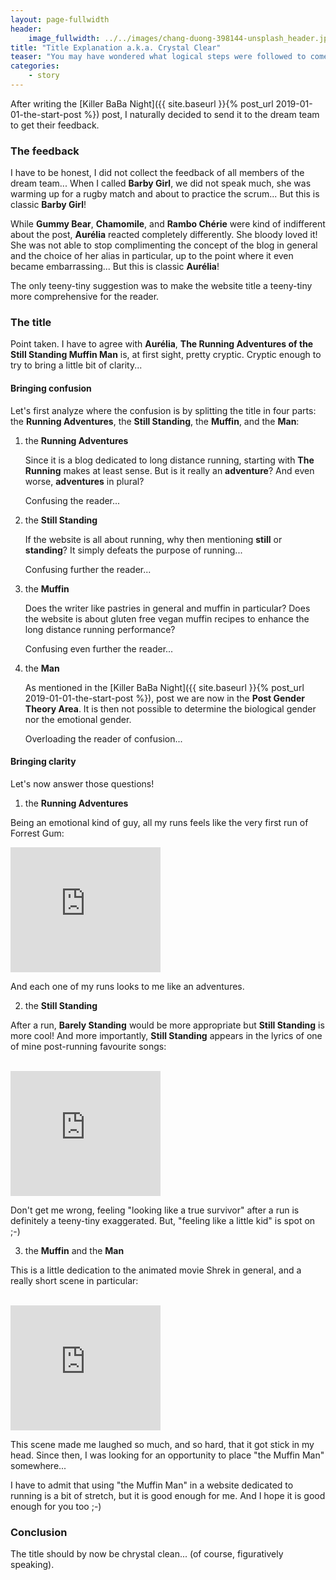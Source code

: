 ```yaml
---
layout: page-fullwidth
header:
    image_fullwidth: ../../images/chang-duong-398144-unsplash_header.jpg
title: "Title Explanation a.k.a. Crystal Clear"
teaser: "You may have wondered what logical steps were followed to come up with this site title..."
categories:
    - story
---
```


After writing the [Killer BaBa Night]({{ site.baseurl }}{% post_url 2019-01-01-the-start-post %}) post, 
I naturally decided to send it to the dream team to get their feedback.

### The feedback

I have to be honest, I did not collect the feedback of all members of the dream team...
 When I called **Barby Girl**, we did not speak much, 
 she was warming up for a rugby match and about to practice the scrum...
But this is classic **Barby Girl**!

While **Gummy Bear**, **Chamomile**, and **Rambo Chérie** were kind of indifferent 
about the post, **Aurélia** reacted completely differently. She bloody loved it!
She was not able to stop complimenting the concept of the blog in general and the choice of her alias in particular, 
up to the point where it even became embarrassing... But this is classic **Aurélia**! 

The only teeny-tiny suggestion was to make the website title a teeny-tiny more comprehensive for the reader.

### The title

Point taken. I have to agree with **Aurélia**, **The Running Adventures of the Still Standing Muffin Man** is,
 at first sight, pretty cryptic. Cryptic enough to try to bring a little bit of clarity...
 
#### Bringing confusion

Let's first analyze where the confusion is by splitting the title in four parts: 
the **Running Adventures**, the **Still Standing**, the **Muffin**, and the **Man**:
 
1. the **Running Adventures**
    
   Since it is a blog dedicated to long distance running, starting with **The Running** makes at least sense. 
   But is it really an **adventure**? And even worse, **adventures** in plural? 
   
   Confusing the reader...
    
2. the **Still Standing**
    
   If the website is all about running, why then mentioning **still** or **standing**?
   It simply defeats the purpose of running... 
   
   Confusing further the reader...


3. the **Muffin**
    
   Does the writer like pastries in general and muffin in particular? 
    Does the website is about gluten free vegan muffin recipes to enhance the long distance running performance? 
    
    Confusing even further the reader...

4. the **Man**

   As mentioned in the [Killer BaBa Night]({{ site.baseurl }}{% post_url 2019-01-01-the-start-post %}), 
   post we are now in the **Post Gender Theory Area**. It is then not possible to determine 
    the biological gender nor the emotional gender. 
    
    Overloading the reader of confusion...

 
#### Bringing clarity
Let's now answer those questions! 

1. the **Running Adventures**

Being an emotional kind of guy, all my runs feels like the very first run of Forrest Gum:
  
  <iframe width="240" height="200" src="https://www.youtube.com/embed/IFeUIJMwG4A" frameborder="0" allowfullscreen></iframe>
<br>

  And each one of my runs looks to me like an adventures.

2. the **Still Standing**

After a run, **Barely Standing** would be more appropriate but **Still Standing** is more cool!
And more importantly, **Still Standing** appears in the lyrics of one of mine post-running favourite songs:
 
 <br>

  <iframe width="240" height="200" src="https://www.youtube.com/embed/NgzRea-9TuI" frameborder="0"  allowfullscreen></iframe>

<br>

  Don't get me wrong, feeling "looking like a true survivor" after a run is definitely a teeny-tiny exaggerated.
But, "feeling like a little kid" is spot on ;-)

3. the **Muffin** and the **Man**

This is a little dedication to the animated movie Shrek in general, and 
a really short scene in particular:

<br>

  <iframe width="240" height="200" src="https://www.youtube.com/embed/3taMwAEGBVc" frameborder="0" allowfullscreen></iframe>

<br>

  This scene made me laughed so much, 
and so hard, that it got stick in my head. Since then, I was looking
for an opportunity to place "the Muffin Man" somewhere...

  I have to admit that using "the Muffin Man" in a website dedicated to
running is a bit of stretch, but it is good enough for me. And I hope it
is good enough for you too ;-)


### Conclusion
The title should by now be chrystal clean... (of course, figuratively speaking).